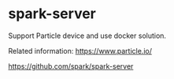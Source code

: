 # spark-server
Support Particle device and use docker solution.

Related information:
https://www.particle.io/

https://github.com/spark/spark-server
